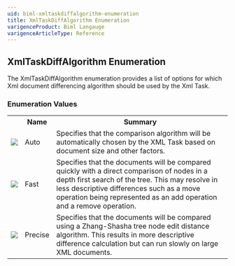 ```yaml
---
uid: biml-xmltaskdiffalgorithm-enumeration
title: XmlTaskDiffAlgorithm Enumeration
varigenceProduct: Biml Langauge
varigenceArticleType: Reference
---
```


## XmlTaskDiffAlgorithm Enumeration<div class="LanguageSummary"><div class ="SummaryItem">The XmlTaskDiffAlgorithm enumeration provides a list of options for which Xml document differencing algorithm should be used by the Xml Task.</div></div><div class="EnumValueGroup">### Enumeration Values<table id="EnumValue" class="MemberList"><tbody><tr><th class="MemberTypeIconColumnHeader">&nbsp;</th><th class="MemberNameColumnHeader">Name</th><th class="MemberSummaryColumnHeader">Summary</th></tr><tr class="cd0"><td align="center" class="MemberTypeIcon"><img src="enumValue.png"></img></td><td class="MemberName">Auto</td><td class="MemberSummary"><div class ="SummaryItem">Specifies that the comparison algorithm will be automatically chosen by the XML Task based on document size and other factors.</div></td></tr><tr class="cd1"><td align="center" class="MemberTypeIcon"><img src="enumValue.png"></img></td><td class="MemberName">Fast</td><td class="MemberSummary"><div class ="SummaryItem">Specifies that the documents will be compared quickly with a direct comparison of nodes in a depth first search of the tree.  This may resolve in less descriptive differences such as a move operation being represented as an add operation and a remove operation.</div></td></tr><tr class="cd0"><td align="center" class="MemberTypeIcon"><img src="enumValue.png"></img></td><td class="MemberName">Precise</td><td class="MemberSummary"><div class ="SummaryItem">Specifies that the documents will be compared using a Zhang-Shasha tree node edit distance algorithm.  This results in more descriptive difference calculation but can run slowly on large XML documents.</div></td></tr></tbody></table></div>